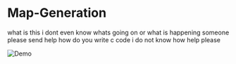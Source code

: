 # Map-Generation
what is this i dont even know whats going on or what is happening someone please send help how do you write c code i do not know how help please


![Demo](https://cdn.discordapp.com/attachments/366395988601995284/376644721164025858/Screen_Shot_2017-11-05_at_7.11.20_pm.png)
